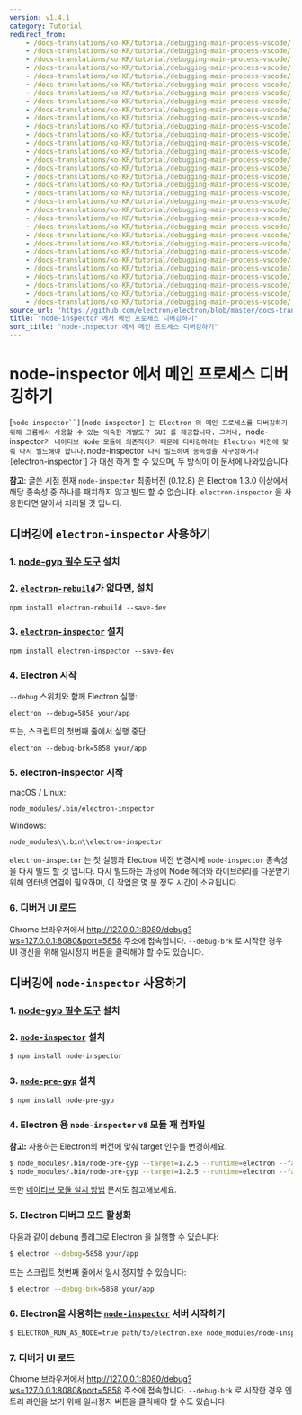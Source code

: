 ```yaml
---
version: v1.4.1
category: Tutorial
redirect_from:
    - /docs-translations/ko-KR/tutorial/debugging-main-process-vscode/
    - /docs-translations/ko-KR/tutorial/debugging-main-process-vscode/
    - /docs-translations/ko-KR/tutorial/debugging-main-process-vscode/
    - /docs-translations/ko-KR/tutorial/debugging-main-process-vscode/
    - /docs-translations/ko-KR/tutorial/debugging-main-process-vscode/
    - /docs-translations/ko-KR/tutorial/debugging-main-process-vscode/
    - /docs-translations/ko-KR/tutorial/debugging-main-process-vscode/
    - /docs-translations/ko-KR/tutorial/debugging-main-process-vscode/
    - /docs-translations/ko-KR/tutorial/debugging-main-process-vscode/
    - /docs-translations/ko-KR/tutorial/debugging-main-process-vscode/
    - /docs-translations/ko-KR/tutorial/debugging-main-process-vscode/
    - /docs-translations/ko-KR/tutorial/debugging-main-process-vscode/
    - /docs-translations/ko-KR/tutorial/debugging-main-process-vscode/
    - /docs-translations/ko-KR/tutorial/debugging-main-process-vscode/
    - /docs-translations/ko-KR/tutorial/debugging-main-process-vscode/
    - /docs-translations/ko-KR/tutorial/debugging-main-process-vscode/
    - /docs-translations/ko-KR/tutorial/debugging-main-process-vscode/
    - /docs-translations/ko-KR/tutorial/debugging-main-process-vscode/
    - /docs-translations/ko-KR/tutorial/debugging-main-process-vscode/
    - /docs-translations/ko-KR/tutorial/debugging-main-process-vscode/
    - /docs-translations/ko-KR/tutorial/debugging-main-process-vscode/
    - /docs-translations/ko-KR/tutorial/debugging-main-process-vscode/
    - /docs-translations/ko-KR/tutorial/debugging-main-process-vscode/
    - /docs-translations/ko-KR/tutorial/debugging-main-process-vscode/
    - /docs-translations/ko-KR/tutorial/debugging-main-process-vscode/
    - /docs-translations/ko-KR/tutorial/debugging-main-process-vscode/
    - /docs-translations/ko-KR/tutorial/debugging-main-process-vscode/
    - /docs-translations/ko-KR/tutorial/debugging-main-process-vscode/
    - /docs-translations/ko-KR/tutorial/debugging-main-process-vscode/
    - /docs-translations/ko-KR/tutorial/debugging-main-process-vscode/
    - /docs-translations/ko-KR/tutorial/debugging-main-process-vscode/
    - /docs-translations/ko-KR/tutorial/debugging-main-process-vscode/
source_url: 'https://github.com/electron/electron/blob/master/docs-translations/ko-KR/tutorial/debugging-main-process-vscode.md'
title: "node-inspector 에서 메인 프로세스 디버깅하기"
sort_title: "node-inspector 에서 메인 프로세스 디버깅하기"
---
```


# node-inspector 에서 메인 프로세스 디버깅하기

[`node-inspector``][node-inspector] 는 Electron 의 메인 프로세스를 디버깅하기
위해 크롬에서 사용할 수 있는 익숙한 개발도구 GUI 를 제공합니다. 그러나,
`node-inspector` 가 네이티브 Node 모듈에 의존적이기 때문에 디버깅하려는
Electron 버전에 맞춰 다시 빌드해야 합니다. `node-inspector` 다시 빌드하여
종속성을 재구성하거나 [`electron-inspector`] 가 대신 하게 할 수 있으며, 두
방식이 이 문서에 나와있습니다.

**참고**: 글쓴 시점 현재 `node-inspector` 최종버전 (0.12.8) 은 Electron 1.3.0
이상에서 해당 종속성 중 하나를 패치하지 않고 빌드 할 수 없습니다.
`electron-inspector` 을 사용한다면 알아서 처리될 것 입니다.


## 디버깅에 `electron-inspector` 사용하기

### 1. [node-gyp 필수 도구][node-gyp-required-tools] 설치

### 2. [`electron-rebuild`][electron-rebuild]가 없다면, 설치

```shell
npm install electron-rebuild --save-dev
```

### 3. [`electron-inspector`][electron-inspector] 설치

```shell
npm install electron-inspector --save-dev
```

### 4. Electron 시작

`--debug` 스위치와 함께 Electron 실행:

```shell
electron --debug=5858 your/app
```

또는, 스크립트의 첫번째 줄에서 실행 중단:

```shell
electron --debug-brk=5858 your/app
```

### 5. electron-inspector 시작

macOS / Linux:

```shell
node_modules/.bin/electron-inspector
```

Windows:

```shell
node_modules\\.bin\\electron-inspector
```

`electron-inspector` 는 첫 실행과 Electron 버전 변경시에 `node-inspector`
종속성을 다시 빌드 할 것 입니다. 다시 빌드하는 과정에 Node 헤더와 라이브러리를
다운받기 위해 인터넷 연결이 필요하며, 이 작업은 몇 분 정도 시간이 소요됩니다.

### 6. 디버거 UI 로드

Chrome 브라우저에서 http://127.0.0.1:8080/debug?ws=127.0.0.1:8080&port=5858
주소에 접속합니다. `--debug-brk` 로 시작한 경우 UI 갱신을 위해 일시정지 버튼을
클릭해야 할 수도 있습니다.


## 디버깅에 `node-inspector` 사용하기

### 1. [node-gyp 필수 도구][node-gyp-required-tools] 설치

### 2. [`node-inspector`][node-inspector] 설치

```bash
$ npm install node-inspector
```

### 3. [`node-pre-gyp`][node-pre-gyp] 설치

```bash
$ npm install node-pre-gyp
```

### 4. Electron 용 `node-inspector` `v8` 모듈 재 컴파일

**참고:** 사용하는 Electron의 버전에 맞춰 target 인수를 변경하세요.

```bash
$ node_modules/.bin/node-pre-gyp --target=1.2.5 --runtime=electron --fallback-to-build --directory node_modules/v8-debug/ --dist-url=https://atom.io/download/atom-shell reinstall
$ node_modules/.bin/node-pre-gyp --target=1.2.5 --runtime=electron --fallback-to-build --directory node_modules/v8-profiler/ --dist-url=https://atom.io/download/atom-shell reinstall
```

또한 [네이티브 모듈 설치 방법][how-to-install-native-modules] 문서도 참고해보세요.

### 5. Electron 디버그 모드 활성화

다음과 같이 debung 플래그로 Electron 을 실행할 수 있습니다:

```bash
$ electron --debug=5858 your/app
```

또는 스크립트 첫번째 줄에서 일시 정지할 수 있습니다:

```bash
$ electron --debug-brk=5858 your/app
```

### 6. Electron을 사용하는 [`node-inspector`][node-inspector] 서버 시작하기

```bash
$ ELECTRON_RUN_AS_NODE=true path/to/electron.exe node_modules/node-inspector/bin/inspector.js
```

### 7. 디버거 UI 로드

Chrome 브라우저에서 http://127.0.0.1:8080/debug?ws=127.0.0.1:8080&port=5858
주소에 접속합니다. `--debug-brk` 로 시작한 경우 엔트리 라인을 보기 위해
일시정지 버튼을 클릭해야 할 수도 있습니다.

[electron-inspector]: https://github.com/enlight/electron-inspector
[electron-rebuild]: https://github.com/electron/electron-rebuild
[node-inspector]: https://github.com/node-inspector/node-inspector
[node-pre-gyp]: https://github.com/mapbox/node-pre-gyp
[node-gyp-required-tools]: https://github.com/nodejs/node-gyp#installation
[how-to-install-native-modules]: http://tinydew4.github.io/electron-ko/docs/tutorial/using-native-node-modules#how-to-install-native-modules
